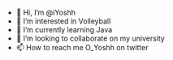 - 👋 Hi, I’m @iYoshh
- 👀 I’m interested in Volleyball
- 🌱 I’m currently learning Java
- 💞️ I’m looking to collaborate on my university
- 📫 How to reach me O_Yoshh on twitter

<!---
iYoshh/iYoshh is a ✨ special ✨ repository because its `README.md` (this file) appears on your GitHub profile.
You can click the Preview link to take a look at your changes.
--->
